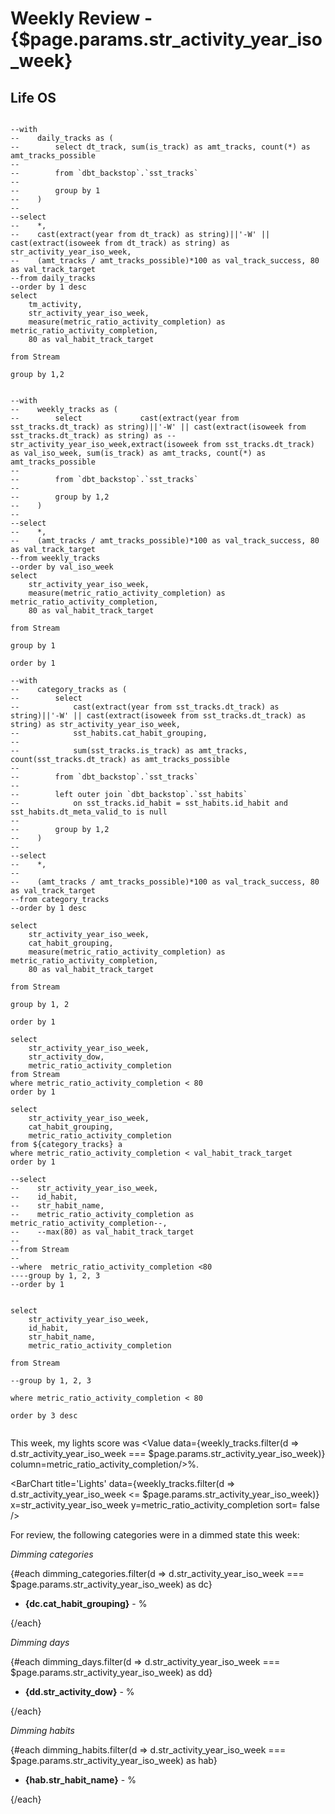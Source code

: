 # Weekly Review - {$page.params.str_activity_year_iso_week}
## Life OS
```daily_tracks

--with
--    daily_tracks as (
--        select dt_track, sum(is_track) as amt_tracks, count(*) as amt_tracks_possible
--
--        from `dbt_backstop`.`sst_tracks`
--
--        group by 1
--    )
--
--select 
--    *,
--    cast(extract(year from dt_track) as string)||'-W' || cast(extract(isoweek from dt_track) as string) as str_activity_year_iso_week,
--    (amt_tracks / amt_tracks_possible)*100 as val_track_success, 80 as val_track_target
--from daily_tracks
--order by 1 desc
select
    tm_activity,
    str_activity_year_iso_week,
    measure(metric_ratio_activity_completion) as metric_ratio_activity_completion,
    80 as val_habit_track_target

from Stream

group by 1,2

```
```weekly_tracks

--with
--    weekly_tracks as (
--        select             cast(extract(year from sst_tracks.dt_track) as string)||'-W' || cast(extract(isoweek from sst_tracks.dt_track) as string) as --str_activity_year_iso_week,extract(isoweek from sst_tracks.dt_track) as val_iso_week, sum(is_track) as amt_tracks, count(*) as amt_tracks_possible
--
--        from `dbt_backstop`.`sst_tracks`
--
--        group by 1,2
--    )
--
--select 
--    *,
--    (amt_tracks / amt_tracks_possible)*100 as val_track_success, 80 as val_track_target
--from weekly_tracks
--order by val_iso_week
select
    str_activity_year_iso_week,
    measure(metric_ratio_activity_completion) as metric_ratio_activity_completion,
    80 as val_habit_track_target

from Stream

group by 1

order by 1
```
```category_tracks
--with
--    category_tracks as (
--        select 
--            cast(extract(year from sst_tracks.dt_track) as string)||'-W' || cast(extract(isoweek from sst_tracks.dt_track) as string) as str_activity_year_iso_week, 
--            sst_habits.cat_habit_grouping,
--            
--            sum(sst_tracks.is_track) as amt_tracks, count(sst_tracks.dt_track) as amt_tracks_possible
--
--        from `dbt_backstop`.`sst_tracks`
--
--        left outer join `dbt_backstop`.`sst_habits`
--            on sst_tracks.id_habit = sst_habits.id_habit and sst_habits.dt_meta_valid_to is null
--
--        group by 1,2
--    )
--
--select 
--    *,
--
--    (amt_tracks / amt_tracks_possible)*100 as val_track_success, 80 as val_track_target
--from category_tracks 
--order by 1 desc

select
    str_activity_year_iso_week,
    cat_habit_grouping,
    measure(metric_ratio_activity_completion) as metric_ratio_activity_completion,
    80 as val_habit_track_target

from Stream

group by 1, 2

order by 1 

```
```dimming_days
select 
    str_activity_year_iso_week,
    str_activity_dow, 
    metric_ratio_activity_completion
from Stream
where metric_ratio_activity_completion < 80
order by 1

```
```dimming_categories
select 
    str_activity_year_iso_week,
    cat_habit_grouping, 
    metric_ratio_activity_completion
from ${category_tracks} a
where metric_ratio_activity_completion < val_habit_track_target
order by 1

```
```dimming_habits
--select
--    str_activity_year_iso_week,
--    id_habit,
--    str_habit_name,
--    metric_ratio_activity_completion as metric_ratio_activity_completion--,
--    --max(80) as val_habit_track_target
--
--from Stream
--
--where  metric_ratio_activity_completion <80
----group by 1, 2, 3
--order by 1


select
    str_activity_year_iso_week,
    id_habit,
    str_habit_name,
    metric_ratio_activity_completion

from Stream

--group by 1, 2, 3

where metric_ratio_activity_completion < 80

order by 3 desc


```
This week, my lights score was <Value data={weekly_tracks.filter(d => d.str_activity_year_iso_week === $page.params.str_activity_year_iso_week)} column=metric_ratio_activity_completion/>%.

<BarChart 
    title='Lights'
    data={weekly_tracks.filter(d => d.str_activity_year_iso_week <= $page.params.str_activity_year_iso_week)}
    x=str_activity_year_iso_week
    y=metric_ratio_activity_completion
    sort= false
/>

For review, the following categories were in a dimmed state this week:

*Dimming categories*

{#each dimming_categories.filter(d => d.str_activity_year_iso_week === $page.params.str_activity_year_iso_week) as dc}

- **{dc.cat_habit_grouping}** - <Value data={dc} column=metric_ratio_activity_completion/>%  

{/each}

*Dimming days*

{#each dimming_days.filter(d => d.str_activity_year_iso_week === $page.params.str_activity_year_iso_week) as dd}

- **{dd.str_activity_dow}** - <Value data={dd} column=metric_ratio_activity_completion/>%  

{/each}

*Dimming habits*

{#each dimming_habits.filter(d => d.str_activity_year_iso_week === $page.params.str_activity_year_iso_week) as hab}

- **{hab.str_habit_name}** - <Value data={hab} column=metric_ratio_activity_completion/>% 

{/each}